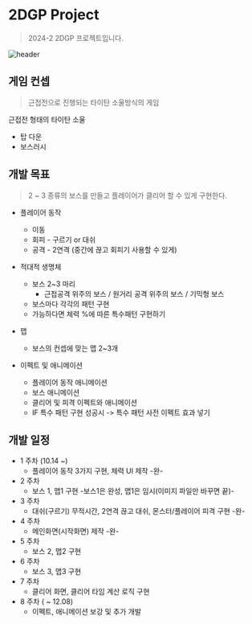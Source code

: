 # 2DGP Project
> 2024-2 2DGP 프로젝트입니다.

![header](https://capsule-render.vercel.app/api?type=transparent&height=300&color=gradient&text=Red%20Souls&section=header&textBg=false&fontSize=80&fontAlign=30&fontAlignY=60&animation=twinkling&rotate=0&desc=-from%20Titan%20souls-&descAlign=70&descAlignY=65&descSize=30&theme=radical)

## 게임 컨셉

> 근접전으로 진행되는 타이탄 소울방식의 게임

근접전 형태의 타이탄 소울
 + 탑 다운
 + 보스러시

## 개발 목표

> 2 ~ 3 종류의 보스를 만들고 플레이어가 클리어 할 수 있게 구현한다.

* 플레이어 동작
  * 이동
  + 회피 - 구르기 or 대쉬
  + 공격 - 2연격 (중간에 끊고 회피기 사용할 수 있게)
 

* 적대적 생명체
  + 보스 2~3 마리
    + 근접공격 위주의 보스 / 원거리 공격 위주의 보스 / 기믹형 보스
  + 보스마다 각각의 패턴 구현
  + 가능하다면 체력 %에 따른 특수패턴 구현하기

* 맵
  * 보스의 컨셉에 맞는 맵 2~3개
 
* 이펙트 및 애니메이션
  * 플레이어 동작 애니메이션
  * 보스 애니메이션
  * 클리어 및 피격 이펙트와 애니메이션
  * IF 특수 패턴 구현 성공시 -> 특수 패턴 사전 이펙트 효과 넣기

## 개발 일정

* 1 주차 (10.14 ~)
    * 플레이어 동작 3가지 구현, 체력 UI 제작 -완-
* 2 주차
    * 보스 1, 맵1 구현 -보스1은 완성, 맵1은 임시(이미지 파일만 바꾸면 끝)-
* 3 주차
    * 대쉬(구르기) 무적시간, 2연격 끊고 대쉬, 몬스터/플레이어 피격 구현 -완-
* 4 주차
    * 메인화면(시작화면) 제작 -완-
* 5 주차
    * 보스 2, 맵2 구현
* 6 주차
    * 보스 3, 맵3 구현
* 7 주차
    * 클리어 화면, 클리어 타임 계산 로직 구현
* 8 주차 ( ~ 12.08)
    * 이펙트, 애니메이션 보강 및 추가 개발


